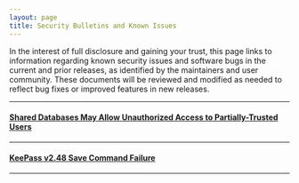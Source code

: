 ```yaml
---
layout: page
title: Security Bulletins and Known Issues
---
```


In the interest of full disclosure and gaining your trust, this page
links to information regarding known security issues and software bugs
in the current and prior releases, as identified by the maintainers 
and user community.  These documents will be reviewed and modified as
needed to reflect bug fixes or improved features in new releases.

---
#### [Shared Databases May Allow Unauthorized Access to Partially-Trusted Users](sharedsec)

---
#### [KeePass v2.48 Save Command Failure](kp2-48-save)

---
